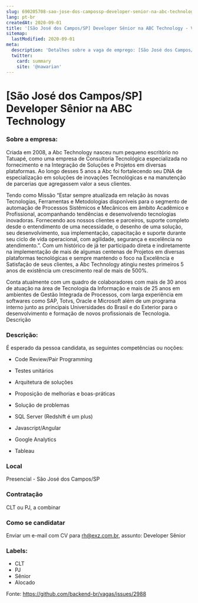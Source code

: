 ```yaml
---
slug: 690205708-sao-jose-dos-campossp-developer-senior-na-abc-technology
lang: pt-br
createdAt: 2020-09-01
title: '[São José dos Campos/SP] Developer Sênior na ABC Technology - Vaga de Emprego'
sitemap:
  lastModified: 2020-09-01
meta:
  description: 'Detalhes sobre a vaga de emprego: [São José dos Campos/SP] Developer Sênior na ABC Technology'
  twitter:
    card: summary
    site: '@nawarian'
---
```


# [São José dos Campos/SP] Developer Sênior na ABC Technology

### Sobre a empresa:

Criada em 2008, a Abc Technology nasceu num pequeno escritório no Tatuapé, como uma empresa de Consultoria Tecnológica especializada no fornecimento e na Integração de Soluções e Projetos em diversas plataformas.
Ao longo desses 5 anos a Abc foi fortalecendo seu DNA de especialização em soluções de inovações Tecnológicas e na manutenção de parcerias que agregassem valor a seus clientes.

Tendo como Missão “Estar sempre atualizada em relação às novas Tecnologias, Ferramentas e Metodologias disponíveis para o segmento de automação de Processos Sistêmicos e Mecânicos em âmbito Acadêmico e Profissional, acompanhando tendências e desenvolvendo tecnologias inovadoras. Fornecendo aos nossos clientes e parceiros, suporte completo desde o entendimento de uma necessidade, o desenho de uma solução, seu desenvolvimento, sua implementação, capacitação e suporte durante seu ciclo de vida operacional, com agilidade, segurança e excelência no atendimento.”. Com um histórico de já ter participado direta e indiretamente na implementação de mais de algumas centenas de Projetos em diversas plataformas tecnológicas e sempre mantendo o foco na Excelência e Satisfação de seus clientes, a Abc Technology atingiu nestes primeiros 5 anos de existência um crescimento real de mais de 500%.

Conta atualmente com um quadro de colaboradores com mais de 30 anos de atuação na área de Tecnologia da Informação e mais de 25 anos em ambientes de Gestão Integrada de Processos, com larga experiência em softwares como SAP, Totvs, Oracle e Microsoft além de um programa interno junto as principais Universidades do Brasil e do Exterior para o desenvolvimento e formação de novos profissionais de Tecnologia.
Descrição

### Descrição:


É esperado da pessoa candidata, as seguintes competências ou noções:

- Code Review/Pair Programming
- Testes unitários
- Arquitetura de soluções
- Proposição de melhorias e boas-práticas
- Solução de problemas

- SQL Server (Redshift é um plus)
- Javascript/Angular
- Google Analytics
- Tableau



### Local

Presencial - São José dos Campos/SP

### Contratação

CLT ou PJ, a combinar

### Como se candidatar

Enviar um e-mail com CV para rh@exz.com.br, assunto: Developer Sênior


### Labels:

- CLT
- PJ
- Sênior
- Alocado


Fonte: https://github.com/backend-br/vagas/issues/2988